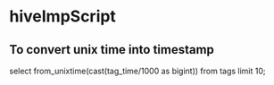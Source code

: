 # hiveImpScript

## To convert unix time into timestamp 
  select from_unixtime(cast(tag_time/1000 as bigint)) from tags limit 10;
